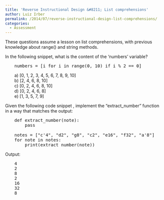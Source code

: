 ```yaml
---
title: 'Reverse Instructional Design &#8211; List comprehensions'
author: Luiz Irber
permalink: /2014/07/reverse-instructional-design-list-comprehensions/
categories:
  - Assessment
---
```

These questions assume a lesson on list comprehensions, with previous knowledge about range() and string methods.

In the following snippet, what is the content of the &#8216;numbers&#8217; variable?

<pre style="padding-left: 30px;">numbers = [i for i in range(0, 10) if i % 2 == 0]</pre>

<p style="padding-left: 30px;">
  a) [0, 1, 2, 3, 4, 5, 6, 7, 8, 9, 10]<br /> b) [2, 4, 6, 8, 10]<br /> c) [0, 2, 4, 6, 8, 10]<br /> d) [0, 2, 4, 6, 8]<br /> e) [1, 3, 5, 7, 9]
</p>

Given the following code snippet , implement the &#8220;extract_number&#8221; function in a way that matches the output:

<pre style="padding-left: 30px;">def extract_number(note):
    pass

notes = ["c'4", "d2", "g8", "c2", "e16", "f32", "a'8"]
for note in notes:
    print(extract_number(note))</pre>

Output:

<pre style="padding-left: 30px;">4
2
8
2
16
32
8</pre>
